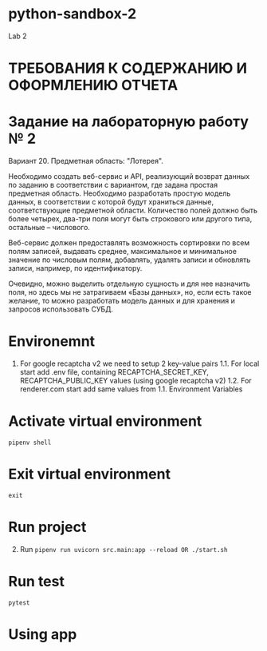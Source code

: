 # python-sandbox-2

Lab 2

# ТРЕБОВАНИЯ К СОДЕРЖАНИЮ И ОФОРМЛЕНИЮ ОТЧЕТА

# Задание на лабораторную работу № 2

Вариант 20. Предметная область: "Лотерея".

Необходимо создать веб-сервис и API, реализующий возврат данных по заданию в соответствии с вариантом,
где задана простая предметная область. Необходимо разработать простую модель данных,
в соответствии с которой будут храниться данные, соответствующие предметной области.
Количество полей должно быть более четырех, два-три поля могут быть строкового или другого типа, остальные – числового.

Веб-сервис должен предоставлять возможность сортировки по всем полям записей, выдавать среднее,
максимальное и минимальное значение по числовым полям, добавлять,
удалять записи и обновлять записи, например, по идентификатору.

Очевидно, можно выделить отдельную сущность и для нее назначить поля, но здесь мы не затрагиваем «Базы данных», но, если есть такое желание,
то можно разработать модель данных и для хранения и запросов использовать СУБД.

# Environemnt

1. For google recaptcha v2 we need to setup 2 key-value pairs
   1.1. For local start add .env file, containing RECAPTCHA_SECRET_KEY, RECAPTCHA_PUBLIC_KEY values (using google recaptcha v2)
   1.2. For renderer.com start add same values from 1.1. Environment Variables

# Activate virtual environment

`pipenv shell`

# Exit virtual environment

`exit`

# Run project

2. Run `pipenv run uvicorn src.main:app --reload OR ./start.sh`

# Run test

`pytest`

# Using app
